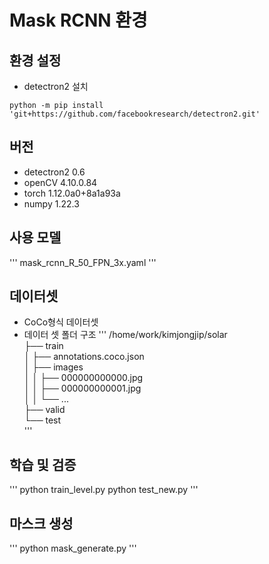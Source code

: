 # Mask RCNN 환경

## 환경 설정

- detectron2 설치
```
python -m pip install 'git+https://github.com/facebookresearch/detectron2.git'
```

## 버전 
- detectron2 0.6
- openCV 4.10.0.84
- torch 1.12.0a0+8a1a93a
- numpy 1.22.3

## 사용 모델
'''
mask_rcnn_R_50_FPN_3x.yaml
'''

## 데이터셋 
- CoCo형식 데이터셋
- 데이터 셋 폴더 구조
'''
/home/work/kimjongjip/solar  
├── train  
│ ├── annotations.coco.json  
│ ├── images  
│ │ ├── 000000000000.jpg  
│ │ ├── 000000000001.jpg  
│ │ └── ...  
├── valid  
└── test  
'''

## 학습 및 검증
'''
python train_level.py
python test_new.py
'''

## 마스크 생성
'''
python mask_generate.py
'''

